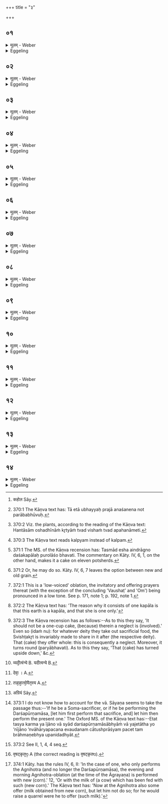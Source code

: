 +++
title = "३"

+++

##  ०१
<details><summary>मूलम् - Weber</summary>

त᳘दु होवाच कहो᳘डः [^wbr_1] कौ᳘षीतकिः॥  
अन᳘योर्वा᳘ अयं द्या᳘वापृथिव्यो र᳘सो ऽस्य र᳘सस्य हुत्वा᳘ देवेभ्यो᳘ ऽथेमम᳘श्नामे᳘ति त᳘स्माद्वा᳘ आग्रयणेष्ट्या᳘ यजत इ᳘ति॥  

[^wbr_1]: कहोल Sây.
</details>

<details><summary>Eggeling</summary>

1. Now Kahoḍa Kaushītaki spake, 'This sap (of the plants) truly belongs to those two, heaven and earth: having offered of this sap to the gods, we will eat it.' 'That is why the offering of first-fruits is performed.'
</details>

##  ०२
<details><summary>मूलम् - Weber</summary>

त᳘दु होवाच या᳘ज्ञवल्क्यः॥  
देवा᳘श्च वा अ᳘सुराश्चोभ᳘ये प्राजापत्याः᳘ पस्पृधिरे ततो᳘ ऽसुरा उभ᳘यीरो᳘शधीर्या᳘श्च मनुॗष्या उपजी᳘वन्ति या᳘श्च पश᳘वः कृत्य᳘येव त्वद्विषे᳘णेव त्वत्प्र᳘लिलिपुरुॗतैवं᳘ चिद्देवा᳘नभि᳘भवेमे᳘ति त᳘तो न मनुॗष्या आशुर्न᳘ पश᳘व आ᳘लिलिशिरे ता᳘ हेमाः᳘ प्रजा अ᳘नाशकेन नोत्प᳘राबभूवुः॥
</details>

<details><summary>Eggeling</summary>

2. And Yājñavalkya also spake:--The gods and the Asuras, both of them sprung from Prajāpati, once contended for superiority. The Asuras then defiled, partly by magic, partly with poison, both kinds of plants--those on which men and beasts subsist--hoping that in this way they might over come the gods. In consequence of this neither did men eat food, nor did beasts graze; and from want of food these creatures well-nigh perished [^egg_821].

[^egg_821]: 370:1 The Kāṇva text has: Tā etā ubhayyaḥ prajā anaśanena not parābabhūvuḥ.
</details>

##  ०३
<details><summary>मूलम् - Weber</summary>

तद्वै᳘ देवाः᳘ शुश्रुवुः॥  
अ᳘नाशकेन ह वा᳘ इमाः᳘ प्रजाः प᳘राभवन्ती᳘ति ते᳘ होचुर्ह᳘न्तेद᳘मासा᳘मपजि᳘घांसामे᳘ति केने᳘ति यज्ञे᳘नैवे᳘ति यज्ञे᳘न ह स्म वै त᳘द्देवाः᳘ कल्पयन्ते य᳘देषां क᳘ल्पमास᳘र्षयश्च॥
</details>

<details><summary>Eggeling</summary>

3. Now the gods heard as to how these creatures were perishing from want of food. They spake unto one another, 'Come, let us rid them [^egg_822] of this!'--'By what means?'--'By means of the sacrifice.' By means of the sacrifice the gods then accomplished all that they wanted to accomplish [^egg_823]; and so did the R̥shis.

[^egg_822]: 370:2 Viz. the plants, according to the reading of the Kāṇva text: Hantāsām oshadhīnāṁ kr̥tyāṁ tvad vishaṁ tvad apahanāmeti.

[^egg_823]: 370:3 The Kāṇva text reads kalpyam instead of kalpam.
</details>

##  ०४
<details><summary>मूलम् - Weber</summary>

ते᳘ होचुः॥  
क᳘स्य न इद᳘म् भविष्यती᳘ति ते म᳘म-ममे᳘त्येव न᳘ सम्पादयां᳘ चक्रुस्ते हा᳘सम्पाद्योचुराजि᳘मेॗवास्मि᳘न्नजामहै स यो᳘ न उज्जेष्य᳘ति त᳘स्य न इद᳘म् भविष्यती᳘ति तथे᳘ति त᳘स्मिन्नाजि᳘माजन्त॥
</details>

<details><summary>Eggeling</summary>

4. They then said, 'To which of us shall this belong?' They did not agree (each of them exclaiming), 'Mine (it shall be)!' Not having come to an agreement, they said, 'Let us run a race for this (sacrifice): whichever of us beats (the others), his it shall be!' 'So be it!' they said, and they ran a race.
</details>

##  ०५
<details><summary>मूलम् - Weber</summary>

ता᳘विन्द्राग्नी उ᳘दजयताम्॥  
त᳘स्मादैन्द्राग्नौ द्वा᳘दशकपालः पुरोडा᳘शो भवतीन्द्राग्नी ह्य᳘स्य भागधे᳘यमुद᳘जयतां तौ य᳘त्रेन्द्राग्नी᳘ उज्जिगीवा᳘ᳫं᳘सौ तस्थ᳘तुस्तद्वि᳘श्वे देवा᳘ अन्वा᳘जग्मुः॥
</details>

<details><summary>Eggeling</summary>

5. Indra and Agni won, and hence that Indra-Agni cake on twelve potsherds [^egg_824]; Indra and Agni having won a share in it. And where Indra and Agni were standing when they had won, thither all the gods followed them.

[^egg_824]: 371:1 The MS. of the Kāṇva recension has: Tasmād esha aindrāgno daśakapālaḥ purolāśo bhavati. The commentary on Kāty. IV, 6, 1, on the other hand, makes it a cake on eleven potsherds.
</details>

##  ०६
<details><summary>मूलम् - Weber</summary>

क्षत्रं वा᳘ इन्द्राग्नी॥  
वि᳘शो वि᳘श्वे देवा य᳘त्र वै᳘ क्षत्र᳘मुज्ज᳘यत्यन्वा᳘भक्ता वै त᳘त्र विट्तद्वि᳘श्वान्देवा᳘नन्वा᳘भजतां त᳘स्मादेष᳘ वैश्वदेव᳘श्चरु᳘र्भवति॥
</details>

<details><summary>Eggeling</summary>

6. Now, Indra and Agni are the Kshatra (nobility), and all the gods (or, the All-gods) are the Viś (common Āryan people); and wherever the Kshatra conquers, there the Viś is allowed to share. Thus they (Indra and Agni) allowed the Viśve Devāḥ (the All-gods) a share (in the offering); and hence that pap of boiled (rice or barley) grain (offered) to the All-gods.
</details>

##  ०७
<details><summary>मूलम् - Weber</summary>

तं वै᳘ पुराणा᳘नां कुर्यादि᳘त्याहुः॥  
क्षत्रं वा᳘ इन्द्राग्नी ने᳘त्क्षत्र᳘मभ्यारोह᳘याणीति तौ वा᳘ उभा᳘वेव न᳘वानाᳫं स्यातां यद्धि᳘ पुरोडा᳘श इ᳘तरश्चरुरि᳘तरस्ते᳘नैव᳘ क्षत्रम᳘नभ्यारूढं त᳘स्मादुभा᳘वेव न᳘वानाᳫं स्याताम्॥
</details>

<details><summary>Eggeling</summary>

7. 'Let him prepare it from old (grain) [^egg_825],' say some; 'for Indra and Agni are the Kshatra (and he should therefore use old grain for the Vaiśvadeva pap) lest he (the sacrificer) should exalt (the Viś) to the level of the Kshatra.' Nevertheless let both (the cake and caru) consist of new (grain); for (by the very fact that) the one is a cake and the other a pap, the nobility is not equalled (by the people): hence they should both consist of new (grain).

[^egg_825]: 371:2 Or, he may do so. Kāty. IV, 6, 7 leaves the option between new and old grain.
</details>

##  ०८
<details><summary>मूलम् - Weber</summary>

त᳘ उ ह वि᳘श्वे देवा᳘ ऊचुः॥  
अन᳘योर्वा᳘ अयं द्या᳘वापृथिव्यो र᳘सो ह᳘न्तेमे᳘ अस्मि᳘न्नाभ᳘जामे᳘ति ता᳘भ्यामेत᳘म् भाग᳘मकल्पयन्नेतं᳘ द्यावापृथि᳘व्यमे᳘ककपालम् पुरोडाशं त᳘स्माद्द्यावापृथि᳘व्य ए᳘ककपालः पुरोडा᳘शो भवति त᳘स्येय᳘मेव᳘ कपा᳘लमे᳘केवॗ हीयं त᳘स्मादे᳘ककपालो भवति॥
</details>

<details><summary>Eggeling</summary>

8. The All-gods spake, 'This sap (of the rice and barley plants) truly belongs to those two, heaven and earth: let us, then, allow those two a share in it!' They accordingly assigned that share to them, to wit, the cake on one potsherd offered to heaven

and earth [^egg_826]. This is why there is a cake on one potsherd (kapāla) for heaven and earth. Now this (earth) is, doubtless, the cup (depository, kapāla) of that (sap) [^egg_827]; and she indeed is one only: hence (the cake) consists of one potsherd.

[^egg_826]: 372:1 This is a 'low-voiced' oblation, the invitatory and offering prayers thereat (with the exception of the concluding 'Vaushaṭ' and 'Om') being pronounced in a low tone. See p. 171, note 1; p. 192, note 1.

[^egg_827]: 372:2 The Kāṇva text has: 'The reason why it consists of one kapāla is that this earth is a kapāla, and that she is one only.'
</details>

##  ०९
<details><summary>मूलम् - Weber</summary>

त᳘स्य परिचक्षा॥  
य᳘स्यै वै क᳘स्यै च देव᳘तायै हवि᳘र्गृह्य᳘ते सर्व᳘त्रैव᳘ स्विष्टकृ᳘दन्वा᳘भक्तो᳘ ऽथैतᳫं स᳘र्वमेव᳘ जुहोति न᳘ स्विष्टकृते᳘ ऽवद्यति सा᳘ परिचॗक्षोॗतो हुतः᳘ पर्या᳘वर्तते॥
</details>

<details><summary>Eggeling</summary>

9. An offence (is thereby committed) by him [^egg_828]; since, for whatever deity sacrificial food may be taken out, the Svishṭakr̥t (Agni, the maker of good offering) is invariably allowed a share in it after (the respective deity). But that (cake) he offers entire, and he does not cut off a portion for the Svishṭakr̥t this is an offence, and consequently (that cake), when offered, turns upside down.

[^egg_828]: 372:3 The Kāṇva recension has as follows:--As to this they say, 'It should not be a one-cup cake, (because) therein a neglect is (involved).' Even so (idaṁ nu): for whatever deity they take out sacrificial food, the Svishṭakr̥t is invariably made to share in it after (the respective deity). That (cake) they offer whole: this is consequently a neglect. Moreover, it turns round (paryābhavati). As to this they say, 'That (cake) has turned upside down,' &c.
</details>

##  १०
<details><summary>मूलम् - Weber</summary>

तदाहुः॥  
पर्या᳘भूद्वा᳘ अयमे᳘ककपालो मोहिष्य᳘ति राष्ट्रमि᳘तिॗ नास्य सा᳘ परिचॗक्षाहवनी᳘यो वा आ᳘हुतीनाम् प्रतिष्ठा स य᳘दाहवनी᳘यम् प्राप्या᳘पि दश कृ᳘त्वः पर्याव᳘र्तेत न तदा᳘द्रियेत यदीत्त्व᳘न्ये [^wbr_2] व᳘दन्ति कस्त᳘त्संधमु᳘पेयात्त᳘स्मादा᳘ज्यस्यैव᳘ यजेदा᳘ज्यᳫं ह वा᳘ अन᳘योर्द्या᳘वापृथिव्योः᳘ प्रत्य᳘क्षं र᳘सस्त᳘त्प्रत्य᳘क्षमेॗवैने एतत्स्वे᳘न र᳘सेन मे᳘धेन प्रीणाति त᳘स्मादा᳘ज्यस्यैव᳘ यजेत्॥

[^wbr_2]: व्यदी᳘त्वंन्ये B. यदीत्वन्ये B.
</details>

<details><summary>Eggeling</summary>

10. Hence they say, 'That (cake) contained on one potsherd has turned upside down: it will throw the kingdom into disorder.' No offence (is, however, committed) by him, for the Āhavanīya is the support of oblations; and if, after reaching the Āhavanīya, (the cake) were to turn upside down ten times, he need not heed it. And if others ask as to who would care to incur (the result of) such a combination (of errors), let him offer nothing but butter; for clarified butter is manifestly the sap of

those two, heaven and earth, so that he thereby manifestly gladdens those two with their own sap or essence: hence he need offer nothing but butter.
</details>

##  ११
<details><summary>मूलम् - Weber</summary>

एते᳘न वै᳘ देवाः᳟ [^wbr_3] ॥  
यज्ञे᳘नेॗष्ट्वोभ᳘यीनामो᳘षधीनां या᳘श्च मनुॗष्या उपजी᳘वन्ति या᳘श्च पश᳘वः कृत्या᳘मिव त्वद्विष᳘मिव त्वद᳘पजघ्रुस्त᳘त आ᳘श्नन्मनुष्या आ᳘लिशन्त पशवः॥  

[^wbr_3]: देवा᳘ । A.
</details>

<details><summary>Eggeling</summary>

11. By performing that same sacrifice, the gods removed the magic spell as well as the poison from both kinds of plants,--those on which men and beasts subsist; and henceforward the men ate food and the cattle grazed.
</details>

##  १२
<details><summary>मूलम् - Weber</summary>

अ᳘थ य᳘देष᳘ एते᳘न य᳘जते॥  
तन्ना᳘हॗ न्वेॗवैत᳘स्य [^wbr_4] त᳘था क᳘श्चन᳘ कृत्य᳘येव त्वद्विषे᳘णेव त्वत्प्रलिम्पती᳘ति देवा᳘ अकुर्वन्नि᳘तिॗ त्वेॗवैष᳘ एत᳘त्करोति य᳘मु चैव᳘ देवा᳘ भागम᳘कल्पयन्त त᳘मु चैॗवैभ्य एष᳘ एत᳘द्भागं᳘ करोतीमा᳘ उ चैॗवैत᳘दुभ᳘यीरोषधीर्या᳘श्च मनुॗष्या उपजी᳘वन्ति या᳘श्च पश᳘वस्ता᳘ अनमीवा᳘ अकिल्विषाः᳘ कुरुते ता᳘ अस्यानमीवा᳘ अकिल्विषा᳘ इमाः᳘ प्रजा उ᳘पजीवन्ति त᳘स्माद्वा एष᳘ एते᳘न यजते॥  

[^wbr_4]: तन्ना᳘हा᳘त्वो᳘वैत᳘स्य A.
</details>

<details><summary>Eggeling</summary>

12. Now when he performs that sacrifice, he does so either for the reason that no one will then defile (the plants) either by magic or poison; or because the gods did so. And whatever share the gods assigned (to themselves), that share he thereby makes over to them. Moreover, he thereby renders wholesome and faultless both kinds of plants,--those on which men and beasts subsist; and these creatures subsist on those wholesome and faultless (plants) of his: this is why he performs that sacrifice.
</details>

##  १३
<details><summary>मूलम् - Weber</summary>

त᳘स्य प्रथमजो गौर्द᳘क्षिणा॥  
अग्र्य᳘मिवॗ [^wbr_5] हीदᳫं स य᳘दीजानः स्या᳘द्दर्शपूर्णमासा᳘भ्यां वा य᳘जेताथैते᳘न यजेत य᳘द्यु अ᳘नीजानः स्या᳘च्चातुष्प्राश्य᳘मेॗवैत᳘मोदन᳘मन्वाहार्यप᳘चने पचेयुस्त᳘म् ब्राह्मणा᳘ अश्नीयुः॥

[^wbr_5]: अग्रियं Sây.
</details>

<details><summary>Eggeling</summary>

13. The priests' fee for this (sacrifice) consists of the first-born calf (of the season); for that is, as it were, the first-fruits (of the cattle). If he has already performed the new and full-moon offerings, let him first perform those offerings [^egg_829], and thereupon the present (offering of first-fruits). If, on the other hand, he has not yet performed (the new and full-moon offerings), let them cook a cātushprāśya [^egg_830] pap on the southern fire, and let the priests eat it.

[^egg_829]: 373:1 I do not know how to account for the vā. Sāyaṇa seems to take the passage thus:--'If he be a Soma-sacrificer, or if he be performing the Darśapūrṇamāsa, [let him first perform that sacrifice, and] let him then perform the present one.' The Oxford MS. of the Kāṇva text has:--Etat tasya karma ya ījāno vā syād darśapūrṇamāsābhyāṁ vā yajetātha yo ’nījāno ’nvāhāryapacana evaudanam cātushprāśyam pacet tam brāhmaṇebhya upanidadhyāt.

[^egg_830]: 373:2 See II, 1, 4, 4 seq.
</details>

##  १४
<details><summary>मूलम् - Weber</summary>

द्वया वै᳘ देवा᳘ देवाः॥  
अ᳘हैव᳘ देवा अ᳘थ ये᳘ ब्राह्मणाः᳘ शुश्रुवा᳘ᳫं᳘सो ऽनूचानास्ते᳘ मनुष्यदेवास्तद्य᳘था वषट्कृत᳘ᳫं᳘ [^wbr_6] हुत᳘मेव᳘मस्यैत᳘द्भवति त᳘त्रो य᳘छक्नुयात्त᳘द्दद्याॗन्नादक्षिणा᳘ᳫं᳘ हविः᳘ स्यादि᳘ति ह्याहुॗर्नाग्निहोत्रे᳘ जुहुयात्सम᳘दᳫं ह कुर्याद्य᳘दग्निहोत्रे᳘ जुहुया᳘दन्यद्वा᳘ आग्रयण᳘मन्य᳘दग्निहोत्रं त᳘स्माॗन्नाग्निहोत्रे᳘ जुहुयात्॥  

[^wbr_6]: व᳘षट्कृत᳘ᳫ᳘ A (the correct reading is व᳘षट्कृतᳫ).
</details>
<details><summary>Eggeling</summary>

14. Verily, there are two kinds of gods: for the gods themselves, assuredly, are gods; and those priests who have studied, and teach Vedic lore, are the human gods. And in like manner as that is offered whereon the Vashat has been pronounced, so is that (offering of first-fruits consecrated by the feeding of the priests). Let him also, at this (sacrifice), give as much as is in his power, for no offering, they say, should be without a dakshiṇā. At the Agnihotra (performed at the time of the Āgrayaṇeshṭi) let him not offer (milk obtained from the eating of new corn) [^egg_831]; for were he to offer such at the Agnihotra, he would cause a conflict (between the deities of the two offerings). The Āgrayaṇa is one thing, and the Agnihotra is another: let him, therefore, not offer (new material) at the Agnihotra.

[^egg_831]: 374:1 Kāty. has the rules IV, 6, II: 'In the case of one, who only performs the Agnihotra (and no longer the Darśapūrṇamāsa), the evening and morning Agnihotra-oblation (at the time of the Āgrayaṇa) is performed with new (corn).' 12, 'Or with the milk of (a cow) which has been fed with such (new corn).' The Kāṇva text has: 'Now at the Agnihotra also some offer (milk obtained from new corn), but let him not do so; for he would raise a quarrel were he to offer (such milk).'
</details>


